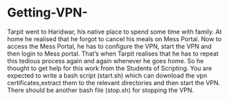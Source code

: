 # Getting-VPN-
Tarpit went to Haridwar, his native place to spend some time with family. At
home he realised that he forgot to cancel his meals on Mess Portal. Now to
access the Mess Portal, he has to configure the VPN, start the VPN and then
login to Mess portal. That’s when Tarpit realises that he has to repeat this tedious
process again and again whenever he goes home. So he thought to get help for
this work from the Students of Scripting.
You are expected to write a bash script (start.sh) which can
download the vpn certificates,extract them to the relevant directories and then
start the VPN.
There should be another bash file (stop.sh) for stopping the
VPN.
